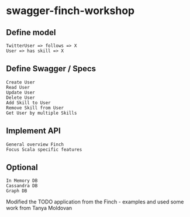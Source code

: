 # swagger-finch-workshop



## Define model
	TwitterUser => follows => X
	User => has skill => X


## Define Swagger / Specs
	Create User
	Read User
	Update User
	Delete User
	Add Skill to User
	Remove Skill from User
	Get User by multiple Skills

## Implement API
	General overview Finch
	Focus Scala specific features

## Optional
	In Memory DB
	Cassandra DB
	Graph DB


Modified the TODO application from the Finch - examples and used some work from Tanya Moldovan